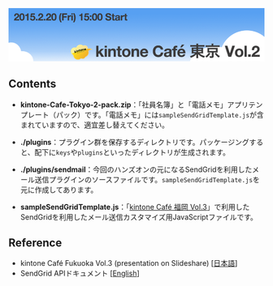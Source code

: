 ![kintoneCafeTitle](image/kintone-cafe-tokyo-2_logo.png)

## Contents
* **kintone-Cafe-Tokyo-2-pack.zip**：「社員名簿」と「電話メモ」アプリテンプレート（パック）です。「電話メモ」には`sampleSendGridTemplate.js`が含まれていますので、適宜差し替えてください。

* **./plugins**：プラグイン群を保存するディレクトリです。パッケージングすると、配下に`keys`や`plugins`といったディレクトリが生成されます。

* **./plugins/sendmail**：今回のハンズオンの元になるSendGridを利用したメール送信プラグインのソースファイルです。`sampleSendGridTemplate.js`を元に作成してあります。

* **sampleSendGridTemplate.js**：「[kintone Café 福岡 Vol.3](http://www.slideshare.net/yamaryu0508b/kintone-caf-vol3kintone-javascriptkintoneproxysendgrid "kintone Café Fukuoka Vol.3 (presentation on Slideshare)")」で利用したSendGridを利用したメール送信カスタマイズ用JavaScriptファイルです。

## Reference
* kintone Café Fukuoka Vol.3 (presentation on Slideshare) [[日本語](http://www.slideshare.net/yamaryu0508b/kintone-caf-vol3kintone-javascriptkintoneproxysendgrid "kintone Café Fukuoka Vol.3 (presentation on Slideshare)")]
* SendGrid APIドキュメント [[English](https://sendgrid.com/docs/API_Reference/Web_API/mail.html "SendGrid APIドキュメント")]
